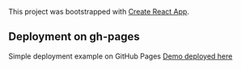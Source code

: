 This project was bootstrapped with [Create React App](https://github.com/facebook/create-react-app).

## Deployment on gh-pages
Simple deployment example on GitHub Pages
[Demo deployed here](https://avromanov2009.github.io/deploy/)
